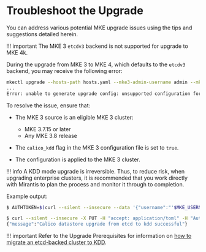 # Troubleshoot the Upgrade

You can address various potential MKE upgrade issues using the tips and
suggestions detailed herein.

!!! important
    The MKE 3 `etcdv3` backend is not supported for upgrade to MKE 4k.

During the upgrade from MKE 3 to MKE 4, which defaults to the `etcdv3`
backend, you may receive the following error:

```bash
mkectl upgrade --hosts-path hosts.yaml --mke3-admin-username admin --mke3-admin-password <mke_admin_password> -l debug --config-out new-mke4.yaml --external-address <mke4_external_address>
...
Error: unable to generate upgrade config: unsupported configuration for mke4 upgrade: mke3 cluster is using etcdv3 and not kdd backend for calico
```
To resolve the issue, ensure that:

- The MKE 3 source is an eligible MKE 3 cluster:

  - MKE 3.7.15 or later
  - Any MKE 3.8 release

- The `calico_kdd` flag in the MKE 3 configuration file is set to `true`.
- The configuration is applied to the MKE 3 cluster.

!!! info
    A KDD mode upgrade is irreversible. Thus, to reduce risk, when upgrading
    enterprise clusters, it is recommended that you work directly with Mirantis to
    plan the process and monitor it through to completion.

Example output:

```bash
$ AUTHTOKEN=$(curl --silent --insecure --data '{"username":"'$MKE_USERNAME'","password":"'$MKE_PASSWORD'"}' https://$MKE_HOST/auth/login | jq --raw-output .auth_token)

$ curl --silent --insecure -X PUT -H "accept: application/toml" -H "Authorization: Bearer $AUTHTOKEN" --upload-file 'mke-config.toml' https://$MKE_HOST/api/ucp/config-toml
{"message":"Calico datastore upgrade from etcd to kdd successful"}
```
!!! important
    Refer to the Upgrade Prerequisites for information on [how to migrate an etcd-backed cluster to KDD](../upgrade-prerequisites#calico-migration-kdd-etcd).